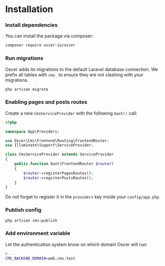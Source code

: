 # Installation

### Install dependencies
You can install the package via composer:
```bash
composer require oscer-io/oscer
```

### Run migrations
Oscer adds its migrations to the default Laravel database connection. 
We prefix all tables with `cms_` to ensure they are not clashing with your migrations.
```bash
php artisan migrate
```

### Enabling pages and posts routes
Create a new `CmsServiceProvider` with the following `boot()` call:
```php
<?php

namespace App\Providers;

use Oscer\Cms\Frontend\Routing\FrontendRouter;
use Illuminate\Support\ServiceProvider;

class CmsServiceProvider extends ServiceProvider
{
    public function boot(FrontendRouter $router)
    {
        $router->registerPagesRoutes();
        $router->registerPostsRoutes();
    }
}
```  
Do not forget to register it in the `providers` key inside your `config/app.php`.

### Publish config

```bash
php artisan cms:publish
```  

### Add environment variable

Let the authentication system know on which domain Oscer will run:
```bash
# ...
CMS_BACKEND_DOMAIN=web.cms.test
```  

